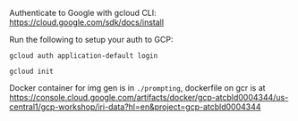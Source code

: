 Authenticate to Google with gcloud CLI:
https://cloud.google.com/sdk/docs/install

Run the following to setup your auth to GCP:

`gcloud auth application-default login`

`gcloud init`

Docker container for img gen is in `./prompting`, dockerfile on gcr is at https://console.cloud.google.com/artifacts/docker/gcp-atcbld0004344/us-central1/gcp-workshop/iri-data?hl=en&project=gcp-atcbld0004344